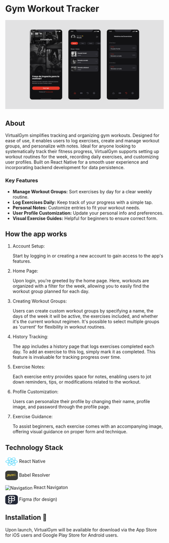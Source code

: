 # Gym Workout Tracker

![Some app images](assets/Capa.png)

## About

VirtualGym simplifies tracking and organizing gym workouts. Designed for ease of use, it enables users to log exercises, create and manage workout groups,
and personalize with notes. Ideal for anyone looking to systematically track their fitness progress, VirtualGym supports setting up workout routines for the week,
recording daily exercises, and customizing user profiles. Built on React Native for a smooth user experience and incorporating backend development for data persistence.

### Key Features

- **Manage Workout Groups:** Sort exercises by day for a clear weekly routine.
- **Log Exercises Daily:** Keep track of your progress with a simple tap.
- **Personal Notes:** Customize entries to fit your workout needs.
- **User Profile Customization:** Update your personal info and preferences.
- **Visual Exercise Guides:** Helpful for beginners to ensure correct form.

## How the app works

1.  Account Setup:

    Start by logging in or creating a new account to gain access to the app's features.

2.  Home Page:

    Upon login, you're greeted by the home page. Here, workouts are organized with a filter for the week, allowing you to easily find the workout group planned for each day.

3.  Creating Workout Groups:

    Users can create custom workout groups by specifying a name, the days of the week it will be active, the exercises included, and whether it's the current workout regimen. It's possible to select multiple groups as 'current' for flexibility in workout routines.

4.  History Tracking:

    The app includes a history page that logs exercises completed each day. To add an exercise to this log, simply mark it as completed. This feature is invaluable for tracking progress over time.

5.  Exercise Notes:

    Each exercise entry provides space for notes, enabling users to jot down reminders, tips, or modifications related to the workout.

6.  Profile Customization:

    Users can personalize their profile by changing their name, profile image, and password through the profile page.

7.  Exercise Guidance:

    To assist beginners, each exercise comes with an accompanying image, offering visual guidance on proper form and technique.

## Technology Stack

  <p><img align="center" alt="React" height="30" width="40" src="https://raw.githubusercontent.com/devicons/devicon/master/icons/react/react-original.svg"> React Native</p>
  <p><img align="center" alt="Babel" height="30" width="40" src="https://raw.githubusercontent.com/tandpfun/skill-icons/65dea6c4eaca7da319e552c09f4cf5a9a8dab2c8/icons/Babel.svg"> Babel Resolver</p>
  <p><img align="center" alt="Navigation" height="30" width="40" src="https://reactnavigation.org/img/spiro.svg"> React Navigaton</p>
  <p><img align="center" alt="Figma" height="30" width="40" src="https://raw.githubusercontent.com/tandpfun/skill-icons/993782dbef600360a61a4393555f3afc0e3c61b1/icons/Figma-Dark.svg"> Figma (for design)</p>
 
## Installation 🚧
Upon launch, VirtualGym will be available for download via the App Store for iOS users and Google Play Store for Android users.
